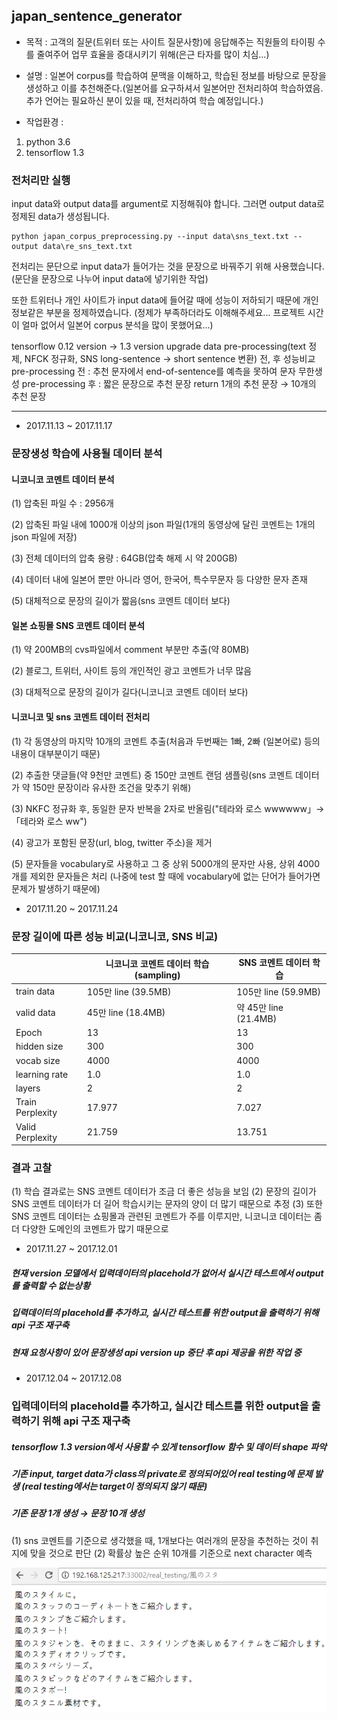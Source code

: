 ## japan_sentence_generator

- 목적 : 고객의 질문(트위터 또는 사이트 질문사항)에 응답해주는 직원들의 타이핑 수를 줄여주어 업무 효율을 증대시키기 위해(은근 타자를 많이 치심...)

- 설명 : 일본어 corpus를 학습하여 문맥을 이해하고, 학습된 정보를 바탕으로 문장을 생성하고 이를 추천해준다.(일본어를 요구하셔서 일본어만 전처리하여 학습하였음. 추가 언어는 필요하신 분이 있을 때, 전처리하여 학습 예정입니다.)

- 작업환경 : 
1. python 3.6
2. tensorflow 1.3

### 전처리만 실행
input data와 output data를 argument로 지정해줘야 합니다.
그러면 output data로 정제된 data가 생성됩니다.

```
python japan_corpus_preprocessing.py --input data\sns_text.txt --output data\re_sns_text.txt
```
전처리는 문단으로 input data가 들어가는 것을 문장으로 바꿔주기 위해 사용했습니다.
(문단을 문장으로 나누어 input data에 넣기위한 작업)

또한 트위터나 개인 사이트가 input data에 들어갈 때에 성능이 저하되기 때문에 개인정보같은 부분을 정제하였습니다.
(정제가 부족하더라도 이해해주세요... 프로젝트 시간이 얼마 없어서 일본어 corpus 분석을 많이 못했어요...)



tensorflow 0.12 version → 1.3 version upgrade
data pre-processing(text 정제, NFCK 정규화, SNS long-sentence → short sentence 변환) 전, 후 성능비교
pre-processing 전 : 추천 문자에서 end-of-sentence를 예측을 못하여 문자 무한생성
pre-processing 후 : 짧은 문장으로 추천 문장 return
1개의 추천 문장 → 10개의 추천 문장


-----------------------------------------------------------------------------------------------------------------------------

- 2017.11.13 ~ 2017.11.17
### 문장생성 학습에 사용될 데이터 분석
#### 니코니코 코멘트 데이터 분석 
(1) 압축된 파일 수 : 2956개

(2) 압축된 파일 내에 1000개 이상의 json 파일(1개의 동영상에 달린 코멘트는 1개의 json 파일에 저장)

(3) 전체 데이터의 압축 용량 : 64GB(압축 해제 시 약 200GB)

(4) 데이터 내에 일본어 뿐만 아니라 영어, 한국어, 특수무문자 등 다양한 문자 존재

(5) 대체적으로 문장의 길이가 짧음(sns 코멘트 데이터 보다)

#### 일본 쇼핑몰 SNS 코멘트 데이터 분석
(1) 약 200MB의 cvs파일에서 comment 부분만 추출(약 80MB)

(2) 블로그, 트위터, 사이트 등의 개인적인 광고 코멘트가 너무 많음

(3) 대체적으로 문장의 길이가 길다(니코니코 코멘트 데이터 보다)  

#### 니코니코 및 sns 코멘트 데이터 전처리
(1) 각 동영상의 마지막 10개의 코멘트 추출(처음과 두번째는 1빠, 2빠 (일본어로) 등의 내용이 대부분이기 때문)

(2) 추출한 댓글들(약 9천만 코멘트) 중 150만 코멘트 랜덤 샘플링(sns 코멘트 데이터가 약 150만 문장이라 유사한 조건을 맞추기 위해)

(3) NKFC 정규화 후, 동일한 문자 반복을 2자로 반올림("테라와 로스 wwwwww」→ 「테라와 로스 ww")

(4) 광고가 포함된 문장(url, blog, twitter 주소)을 제거

(5) 문자들을 vocabulary로 사용하고 그 중 상위 5000개의 문자만 사용, 상위 4000개를 제외한 문자들은 <unk> 처리 (나중에 test 할 때에 vocabulary에 없는 단어가 들어가면 문제가 발생하기 때문에) 


- 2017.11.20 ~ 2017.11.24
### 문장 길이에 따른 성능 비교(니코니코, SNS 비교)

|   | 니코니코 코멘트 데이터 학습(sampling)  | SNS 코멘트 데이터 학습 |
|---|---|---|
| train data | 105만 line (39.5MB) | 105만 line (59.9MB) |
| valid data | 45만 line (18.4MB) | 약 45만 line (21.4MB) |
| Epoch | 13 | 13 |
| hidden size | 300 | 300 |
| vocab size | 4000 | 4000 |
| learning rate | 1.0 | 1.0 |
| layers | 2 | 2 |
| Train Perplexity | 17.977 | 7.027 |
| Valid Perplexity | 21.759 | 13.751 |

### 결과 고찰
(1) 학습 결과로는 SNS 코멘트 데이터가 조금 더 좋은 성능을 보임
(2) 문장의 길이가 SNS 코멘트 데이터가 더 길어 학습시키는 문자의 양이 더 많기 때문으로 추정
(3) 또한 SNS 코멘트 데이터는 쇼핑몰과 관련된 코멘트가 주를 이루지만, 니코니코 데이터는 좀 더 다양한 도메인의 코멘트가 많기 때문으로 


- 2017.11.27 ~ 2017.12.01
##### 현재 version 모델에서 입력데이터의 placehold가 없어서 실시간 테스트에서 output를 출력할 수 없는상황
##### 입력데이터의 placehold를 추가하고, 실시간 테스트를 위한 output을 출력하기 위해 api 구조 재구축
##### 현재 요청사항이 있어 문장생성 api version up 중단 후 api 제공을 위한 작업 중


- 2017.12.04 ~ 2017.12.08
### 입력데이터의 placehold를 추가하고, 실시간 테스트를 위한 output을 출력하기 위해 api 구조 재구축 
##### tensorflow 1.3 version에서 사용할 수 있게 tensorflow 함수 및 데이터 shape 파악
##### 기존 input, target data가 class의 private로 정의되어있어 real testing에 문제 발생 (real testing에서는 target이 정의되지 않기 때문)
##### 기존 문장 1개 생성 → 문장 10개 생성
(1) sns 코멘트를 기준으로 생각했을 때, 1개보다는 여러개의 문장을 추천하는 것이 취지에 맞을 것으로 판단
(2) 확률상 높은 순위 10개를 기준으로 next character 예측

<img src=https://github.com/kojunhyun/japan_sentence_generator/blob/master/fig/10sentence_test.PNG>
